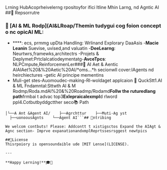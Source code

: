 Lrning HubAcoprheivelerng rpositoyfor ifici Itline Mhin Larng, nd Agntic AI
##📁 Repsorrutre

### 🤖 [AI & ML Rodp](AI&LRoap/Themin tudygui cog foion concept o nc opicAI  ML:
- ****: ecs, prmmg upDta Handling: Wrlinand Explorary DaaAsis
-**Macie Leanin** Suevise, uvised,and valuatin
-**DeeLearng**: Neurtwrs,framewks,architectrs
-Projets & Deplymet:Prtclalcatiodeymentatg-**AvceTpcs**: NLPCmpute,ReinforcemenLer###🧠 AI Aet & Aentic AIAIAet%20&%20Aetic%20AI/*oms...*h secionwll cover:IAgents nd heirchiectures
-getic AI principe  mementins
- Muli-get stes-Auomoudec-making-Rl-woldaget applcaion
🚀 QuckStt1.AI & ML Fndamntal:Sttwth AI & M Rodmp/Roda.mdAI%20&%20Roadmp/Rodamd**Follw the ruturedlang path**frmbai t advac top3**Exlepraicalexmpl**d rlword ppl4.Cotbutbyddgctther seco📚 Path
```├── AI & MLRoadmp/│   ├──Fundamntals (Mah, Pgrammig)│   ├──Daa Handlng (Wrnglg, EDA)│   ├──Mhine Leaning(Suervsd/Unupvied)│   ├──DeepLarnig (NulNwok)│├──│  └──AvandTpic
│└──A Ant &Agent AI/    ├──Agrchttur    ├──Muti-Ag yst
  ├──uonoousAgnts    └──Agent AI```## 🤝ntribing

We welcom contbuts! Please: Addcontt t xistigsctos Expand the AIAgt & Agnc section- Imprve expanationandxmplReprtssesrsggest newtpics

##📄License
Thisrpoiory is opensoundaible ude [MIT Lense](LICENSE).

---

**Happy Lerning!**🎓🤖